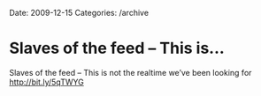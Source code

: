 Date: 2009-12-15
Categories: /archive

# Slaves of the feed – This is...

Slaves of the feed – This is not the realtime we’ve been looking for <a href="http://bit.ly/5qTWYG" rel="nofollow">http://bit.ly/5qTWYG</a>
